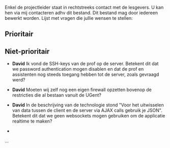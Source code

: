 Enkel de projectleider staat in rechtstreeks contact met de lesgevers. U kan hen via mij contacteren adhv dit bestand.
Dit bestand mag door iedereen bewerkt worden.
Lijst met vragen die jullie wensen te stellen:

## Prioritair


## Niet-prioritair

* **David** Ik vond de SSH-keys van de prof op de server. Betekent dit dat we password authentication mogen disablen en dat de prof en assistenten nog steeds toegang hebben tot de server, zoals gevraagd werd?

* **David** Moeten wij zelf nog een eigen firewall opzetten bovenop de restricties die al bestaan vanuit de UGent?

* **David** In de beschrijving van de technologie stond "Voor het uitwisselen van data tussen de client en de server via AJAX calls gebruik je JSON". Betekent dit dat we geen websockets mogen gebruiken om de applicatie realtime te maken?

-
...
